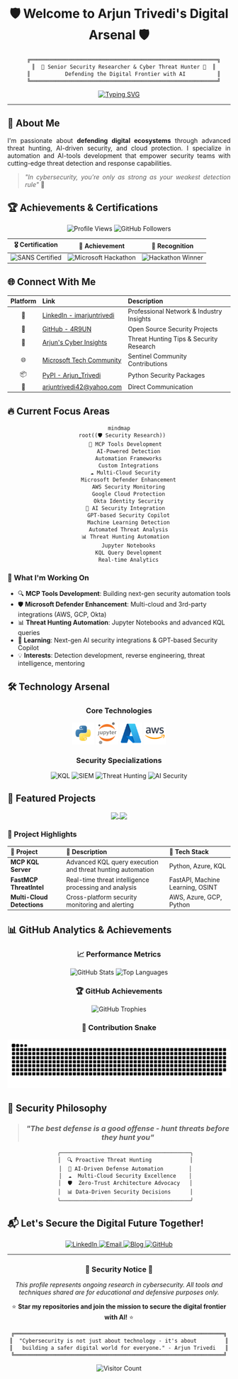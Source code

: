 <!-- <img align="center" width=200 src="https://media.licdn.com/dms/image/v2/D5603AQFOa8tKtIDGaw/profile-displayphoto-scale_200_200/B56Ze2Swu8HUAc-/0/1751110062470?e=1756944000&v=beta&t=2s-t1rlCMYYb7eljJPO645_i1AhJhzQANP6nBW0jCPo"/> -->

<div align="center">

# 🛡️ Welcome to Arjun Trivedi's Digital Arsenal 🛡️

```ascii
   ╔═══════════════════════════════════════════════════════════╗
   ║  🎯 Senior Security Researcher & Cyber Threat Hunter 🎯  ║
   ║           Defending the Digital Frontier with AI          ║
   ╚═══════════════════════════════════════════════════════════╝
```

[![Typing SVG](https://readme-typing-svg.herokuapp.com?font=Fira+Code&weight=600&size=22&pause=1000&color=00F7FF&center=true&vCenter=true&random=false&width=800&lines=🔍+Hunting+Advanced+Persistent+Threats;🤖+Developing+AI-Powered+Security+Tools;☁️+Securing+Multi-Cloud+Environments;🔧+Automating+Threat+Detection+%26+Response)](https://git.io/typing-svg)

</div>

---

## 🚀 About Me

<div align="justify">

I'm passionate about **defending digital ecosystems** through advanced threat hunting, AI-driven security, and cloud protection. I specialize in automation and AI-tools development that empower security teams with cutting-edge threat detection and response capabilities.

> *"In cybersecurity, you're only as strong as your weakest detection rule"* 🎯

</div>

## 🏆 Achievements & Certifications

<div align="center">

![Profile Views](https://komarev.com/ghpvc/?username=4R9UN&color=00ff41&style=for-the-badge&label=DIGITAL+VISITORS)
![GitHub Followers](https://img.shields.io/github/followers/4R9UN?style=for-the-badge&color=blue&labelColor=000000)

</div>

| 🎖️ **Certification** | 🏅 **Achievement** | 🌟 **Recognition** |
|:---:|:---:|:---:|
| ![SANS Certified](https://img.shields.io/badge/SANS-Cyber%20Threat%20Intelligence-blueviolet?style=for-the-badge) | ![Microsoft Hackathon](https://img.shields.io/badge/Microsoft-Hackathon%202023%20Judge-orange?style=for-the-badge) | ![Hackathon Winner](https://img.shields.io/badge/Microsoft-Hackathon%202023%20Winner%20MSTICPy%20AI-gold?style=for-the-badge) |

## 🌐 Connect With Me

<div align="center">

| Platform | Link | Description |
|:---:|:---|:---|
| 💼 | [LinkedIn - imarjuntrivedi](https://www.linkedin.com/in/imarjuntrivedi/) | Professional Network & Industry Insights |
| 🐙 | [GitHub - 4R9UN](https://github.com/4R9UN) | Open Source Security Projects |
| 📝 | [Arjun's Cyber Insights](https://arjun-trivedi.blogspot.com/) | Threat Hunting Tips & Security Research |
| 🌐 | [Microsoft Tech Community](https://techcommunity.microsoft.com/users/arjun_trivedi/1208210) | Sentinel Community Contributions |
| 📦 | [PyPI - Arjun_Trivedi](https://pypi.org/user/Arjun_Trivedi/) | Python Security Packages |
| 📧 | [arjuntrivedi42@yahoo.com](mailto:arjuntrivedi42@yahoo.com) | Direct Communication |

</div>

## 🔥 Current Focus Areas

<div align="center">

```mermaid
mindmap
  root((🛡️ Security Research))
    🔧 MCP Tools Development
      AI-Powered Detection
      Automation Frameworks
      Custom Integrations
    ☁️ Multi-Cloud Security
      Microsoft Defender Enhancement
      AWS Security Monitoring
      Google Cloud Protection
      Okta Identity Security
    🤖 AI Security Integration
      GPT-based Security Copilot
      Machine Learning Detection
      Automated Threat Analysis
    📊 Threat Hunting Automation
      Jupyter Notebooks
      KQL Query Development
      Real-time Analytics
```

</div>

### 🎯 What I'm Working On

- 🔍 **MCP Tools Development**: Building next-gen security automation tools
- 🛡️ **Microsoft Defender Enhancement**: Multi-cloud and 3rd-party integrations (AWS, GCP, Okta)
- 📊 **Threat Hunting Automation**: Jupyter Notebooks and advanced KQL queries
- 🌱 **Learning**: Next-gen AI security integrations & GPT-based Security Copilot
- 💡 **Interests**: Detection development, reverse engineering, threat intelligence, mentoring

## 🛠️ Technology Arsenal

<div align="center">

### **Core Technologies**
<p>
<code><img alt="Python" title="Python - Primary Language" height="50" src="https://raw.githubusercontent.com/github/explore/80688e429a7d4ef2fca1e82350fe8e3517d3494d/topics/python/python.png"></code>
<code><img alt="Jupyter" title="Jupyter - Data Analysis & Threat Hunting" height="50" src="https://raw.githubusercontent.com/github/explore/80688e429a7d4ef2fca1e82350fe8e3517d3494d/topics/jupyter-notebook/jupyter-notebook.png"></code>
<code><img alt="Azure" title="Azure - Cloud Security Platform" height="50" src="https://raw.githubusercontent.com/github/explore/80688e429a7d4ef2fca1e82350fe8e3517d3494d/topics/azure/azure.png"></code>
<code><img alt="AWS" title="AWS - Multi-Cloud Security" height="50" src="https://raw.githubusercontent.com/github/explore/80688e429a7d4ef2fca1e82350fe8e3517d3494d/topics/aws/aws.png"></code>
</p>

### **Security Specializations**
![KQL](https://img.shields.io/badge/KQL-Query%20Language-blue?style=for-the-badge&logo=microsoft)
![SIEM](https://img.shields.io/badge/SIEM-Security%20Information%20%26%20Event%20Management-red?style=for-the-badge)
![Threat Hunting](https://img.shields.io/badge/Threat%20Hunting-Advanced%20Persistent%20Threats-orange?style=for-the-badge)
![AI Security](https://img.shields.io/badge/AI%20Security-Machine%20Learning%20Defense-green?style=for-the-badge)

</div>

## 🌟 Featured Projects

<div align="center">

<a href="https://github.com/4R9UN/mcp-kql-server">
  <img align="center" src="https://github-readme-stats.vercel.app/api/pin/?username=4R9UN&repo=mcp-kql-server&theme=cyberpunk&border_color=00ff41" />
</a>

<a href="https://github.com/4R9UN/fastmcp-threatintel">
  <img align="center" src="https://github-readme-stats.vercel.app/api/pin/?username=4R9UN&repo=fastmcp-threatintel&theme=cyberpunk&border_color=00ff41" />
</a>

</div>

### 🎯 Project Highlights

| 🚀 **Project** | 📝 **Description** | 🔧 **Tech Stack** |
|:---|:---|:---|
| **MCP KQL Server** | Advanced KQL query execution and threat hunting automation | Python, Azure, KQL |
| **FastMCP ThreatIntel** | Real-time threat intelligence processing and analysis | FastAPI, Machine Learning, OSINT |
| **Multi-Cloud Detections** | Cross-platform security monitoring and alerting | AWS, Azure, GCP, Python |

## 📊 GitHub Analytics & Achievements

<div align="center">

### **📈 Performance Metrics**
<img height="180em" src="https://github-readme-stats.vercel.app/api?username=4R9UN&show_icons=true&theme=cyberpunk&include_all_commits=true&count_private=true&border_color=00ff41&icon_color=00ff41&title_color=00ff41" alt="GitHub Stats"/>
<img height="180em" src="https://github-readme-stats.vercel.app/api/top-langs/?username=4R9UN&layout=compact&langs_count=8&theme=cyberpunk&border_color=00ff41&title_color=00ff41" alt="Top Languages"/>

### **🏆 GitHub Achievements**

  <img src="https://github-profile-trophy.vercel.app/?username=4R9UN&theme=cyberpunk&no-frame=true&margin-w=5&column=8" alt="GitHub Trophies"/>


### **🐍 Contribution Snake**
<img src="https://github.com/Platane/snk/raw/output/github-contribution-grid-snake-dark.svg" alt="Contribution Snake Animation"/>

</div>

## 🎯 Security Philosophy

<div align="center">

> ### *"The best defense is a good offense - hunt threats before they hunt you"*

```ascii
    ╭─────────────────────────────────────────╮
    │  🔍 Proactive Threat Hunting            │
    │  🤖 AI-Driven Defense Automation        │
    │  ☁️  Multi-Cloud Security Excellence    │
    │  🛡️  Zero-Trust Architecture Advocacy   │
    │  📊 Data-Driven Security Decisions      │
    ╰─────────────────────────────────────────╯
```

</div>


## 📬 Let's Secure the Digital Future Together!

<div align="center">

<a href="https://www.linkedin.com/in/imarjuntrivedi/" target="_blank">
<img alt="LinkedIn" src="https://img.shields.io/badge/LinkedIn-0077B5?style=for-the-badge&logo=linkedin&logoColor=white"/>
</a>

<a href="mailto:arjuntrivedi42@yahoo.com" target="_blank">
<img alt="Email" src="https://img.shields.io/badge/Email-D14836?style=for-the-badge&logo=gmail&logoColor=white"/>
</a>

<a href="https://arjun-trivedi.blogspot.com/" target="_blank">
<img alt="Blog" src="https://img.shields.io/badge/Blog-FF5722?style=for-the-badge&logo=blogger&logoColor=white"/>
</a>

<a href="https://github.com/4R9UN" target="_blank">
<img alt="GitHub" src="https://img.shields.io/badge/GitHub-100000?style=for-the-badge&logo=github&logoColor=white"/>
</a>

</div>

---

<div align="center">

### 🚨 **Security Notice** 🚨
*This profile represents ongoing research in cybersecurity. All tools and techniques shared are for educational and defensive purposes only.*

⭐ **Star my repositories and join the mission to secure the digital frontier with AI!** ⭐

```ascii
╔══════════════════════════════════════════════════════════════════╗
║  "Cybersecurity is not just about technology - it's about         ║
║   building a safer digital world for everyone." - Arjun Trivedi   ║
╚══════════════════════════════════════════════════════════════════╝
```

![Visitor Count](https://profile-counter.glitch.me/4R9UN/count.svg)

</div>
